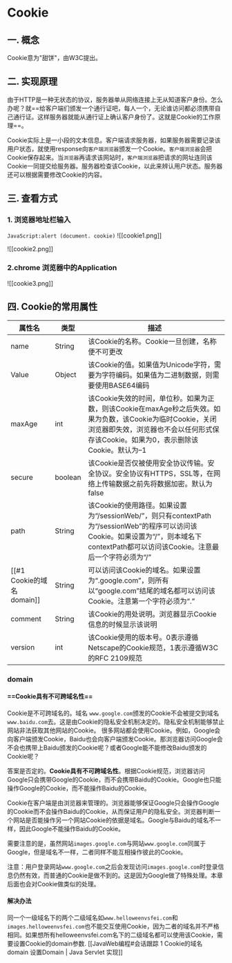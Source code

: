 # Cookie
## 一. 概念
Cookie意为"甜饼"，由W3C提出。
## 二. 实现原理
由于HTTP是一种无状态的协议，服务器单从网络连接上无从知道客户身份。怎么办呢？就==给客户端们颁发一个通行证吧，每人一个，无论谁访问都必须携带自己通行证。这样服务器就能从通行证上确认客户身份了。这就是Cookie的工作原理==。

Cookie实际上是一小段的文本信息。客户端请求服务器，如果服务器需要记录该用户状态，就使用response向`客户端浏览器`颁发一个Cookie。`客户端浏览器`会把Cookie保存起来。当`浏览器`再请求该网站时，`客户端浏览器`把请求的网址连同该Cookie一同提交给服务器。服务器检查该Cookie，以此来辨认用户状态。服务器还可以根据需要修改Cookie的内容。

## 三. 查看方式
### 1. 浏览器地址栏输入
`JavaScript:alert (document. cookie)`
![[cookie1.png]]

![[cookie2.png]]


### 2.chrome 浏览器中的Application
![[cookie3.png]]

## 四. Cookie的常用属性
| 属性名 | 类型 | 描述 |
| ---   | --|--- |
| name | String |该Cookie的名称。Cookie一旦创建，名称便不可更改     |
|Value |  Object |该Cookie的值。如果值为Unicode字符，需要为字符编码。如果值为二进制数据，则需要使用BASE64编码 |
|maxAge | int  |该Cookie失效的时间，单位秒。如果为正数，则该Cookie在maxAge秒之后失效。如果为负数，该Cookie为临时Cookie，关闭浏览器即失效，浏览器也不会以任何形式保存该Cookie。如果为0，表示删除该Cookie。默认为–1|
 | secure | boolean |该Cookie是否仅被使用安全协议传输。安全协议。安全协议有HTTPS，SSL等，在网络上传输数据之前先将数据加密。默认为false|
 |path | String |该Cookie的使用路径。如果设置为“/sessionWeb/”，则只有contextPath为“/sessionWeb”的程序可以访问该Cookie。如果设置为“/”，则本域名下contextPath都可以访问该Cookie。注意最后一个字符必须为“/”|
 |[[#1 Cookie的域名 domain]] | String | 可以访问该Cookie的域名。如果设置为“.google.com”，则所有以“google.com”结尾的域名都可以访问该Cookie。注意第一个字符必须为“.”|
 |comment | String | 该Cookie的用处说明。浏览器显示Cookie信息的时候显示该说明|
 |version | int | 该Cookie使用的版本号。0表示遵循Netscape的Cookie规范，1表示遵循W3C的RFC 2109规范|


### domain
#### ==Cookie具有不可跨域名性==
Cookie是不可跨域名的。域名 `www.google.com`颁发的Cookie不会被提交到域名`www.baidu.com`去。这是由Cookie的隐私安全机制决定的。隐私安全机制能够禁止网站非法获取其他网站的Cookie。
很多网站都会使用Cookie。例如，Google会向客户端颁发Cookie，Baidu也会向客户端颁发Cookie。那浏览器访问Google会不会也携带上Baidu颁发的Cookie呢？或者Google能不能修改Baidu颁发的Cookie呢？

答案是否定的。**Cookie具有不可跨域名性**。根据Cookie规范，浏览器访问Google只会携带Google的Cookie，而不会携带Baidu的Cookie。Google也只能操作Google的Cookie，而不能操作Baidu的Cookie。

Cookie在客户端是由浏览器来管理的。浏览器能够保证Google只会操作Google的Cookie而不会操作Baidu的Cookie，从而保证用户的隐私安全。浏览器判断一个网站是否能操作另一个网站Cookie的依据是域名。Google与Baidu的域名不一样，因此Google不能操作Baidu的Cookie。

需要注意的是，虽然网站`images.google.com`与网站`www.google.com`同属于Google，但是域名不一样，二者同样不能互相操作彼此的Cookie。
  

注意：用户登录网站`www.google.com`之后会发现访问`images.google.com`时登录信息仍然有效，而普通的Cookie是做不到的。这是因为Google做了特殊处理。本章后面也会对Cookie做类似的处理。

#### 解决办法
同一个一级域名下的两个二级域名如`www.helloweenvsfei.com`和`images.helloweenvsfei.com`也不能交互使用Cookie，因为二者的域名并不严格相同。如果想所有helloweenvsfei.com名下的二级域名都可以使用该Cookie，需要设置Cookie的domain参数.
[[JavaWeb编程#会话跟踪 1 Cookie的域名 domain 设置Domain | Java Servlet 实现]]
